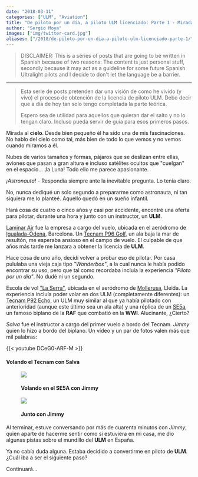 ```yaml
---
date: "2018-03-11"
categories: ["ULM", "Aviation"]
title: "De piloto por un día, a piloto ULM licenciado: Parte 1 - Mirada al cielo"
author: "Sergio Moya"
images: ["img/twitter-card.jpg"]
aliases: ["/2018/de-piloto-por-un-dia-a-piloto-ulm-licenciado-parte-1/"]
---
```


> DISCLAIMER: This is a series of posts that are going to be written in Spanish because of two reasons: The content is just personal stuff, secondly because it may act as a guideline for some future Spanish Ultralight pilots and I decide to don't let the language be a barrier.

---

> Esta serie de posts pretenden dar una visión de como he vivido (y vivo) el proceso de obtención de la licencia de piloto ULM. Debo decir que a día de hoy tan solo tengo completada la parte teórica.
> 
> Espero sea de utilidad para aquellos que quieran dar el salto y no lo tengan claro. Incluso pueda servir de guía para esos primeros pasos.

Mirada al **cielo**. Desde bien pequeño él ha sido una de mis fascinaciones. No hablo del cielo como tal, más bien de todo lo que vemos y no vemos cuando miramos a él. 

Nubes de varios tamaños y formas, pájaros que se deslizan entre ellas, aviones que pasan a gran altura e incluso satélites ocultos que "cuelgan" en el espacio... ¡la Luna! Todo ello me parece apasionante.

*¡Astronauta!* - Respondía siempre ante la inevitable pregunta. Lo tenía claro.

No, nunca dediqué un solo segundo a prepararme como astronauta, ni tan siquiera me lo planteé. Aquello quedó en un sueño infantil.

Hará cosa de cuatro o cinco años y casi por accidente, encontré una oferta para pilotar, durante una hora y junto con un instructor, un **ULM**.

[Laminar Air](http://www.laminarair.com) fue la empresa a cargo del vuelo, ubicada en el aeródromo de [Igualada-Òdena](https://goo.gl/maps/AsxBjhFaFoB2), Barcelona.
Un [Tecnam P96 Golf](https://user-images.githubusercontent.com/1083296/37226372-fb8c41ea-23d9-11e8-8778-fb57e78292f0.jpg), un ala baja la mar de resultón, me esperaba ansioso en el campo de vuelo. El culpable de que años más tarde me lanzara a obtener la licencia de **ULM**. 

Hace cosa de uno año, decidí volver a probar eso de pilotar. Por casa pululaba una vieja caja tipo *"Wonderbox"*, a la cual nunca le había podido encontrar su uso, pero que tal como recordaba incluía la experiencia *"Piloto por un día"*. No dudé ni un segundo.

Escola de vol ["La Serra"](https://www.escoladevol.com), ubicada en el aeródromo de [Mollerusa](https://goo.gl/maps/7aEHgjvkMtE2), Lleida.
La experiencia incluía poder volar en dos ULM (completamente diferentes): un [Tecnam P92 Echo](https://user-images.githubusercontent.com/1083296/37226269-aee007fa-23d9-11e8-8052-244f83a5cd79.jpg), un ULM muy similar al que ya había pilotado con anterioridad (aunque este último sea un ala alta) y una réplica de un [SE5a](https://user-images.githubusercontent.com/1083296/37257232-a06fa61a-2566-11e8-88d6-8a5bdb4aefde.jpg), un famoso biplano de la **RAF** que combatió en la **WWI**. Alucinante, ¿Cierto?

*Salva* fue el instructor a cargo del primer vuelo a bordo del Tecnam. *Jimmy* quien lo hizo a bordo del biplano. Un vídeo y un par de fotos valen más que mil palabras:

{{< youtube DCeG0-ARF-M >}}
#### Volando el Tecnam con Salva
<figure>
  <img src="https://user-images.githubusercontent.com/1083296/37210015-78864ad4-23a7-11e8-9b38-9588ca69b999.png"  />
  <figcaption>
      <h4>Volando en el SE5A con Jimmy</h4>
  </figcaption>
</figure>

<figure>
  <img src="https://user-images.githubusercontent.com/1083296/37210157-fd44c106-23a7-11e8-820b-cacab52018e3.jpg"  />
  <figcaption>
      <h4>Junto con Jimmy</h4>
  </figcaption>
</figure>

Al terminar, estuve conversando por más de cuarenta minutos con *Jimmy*, quien aparte de hacerme sentir como si estuviera en mi casa, me dio algunas pistas sobre el mundillo del **ULM** en España.

Ya no cabía duda alguna. Estaba decidido a convertirme en piloto de **ULM**. ¿Cuál iba a ser el siguiente paso?

Continuará...
